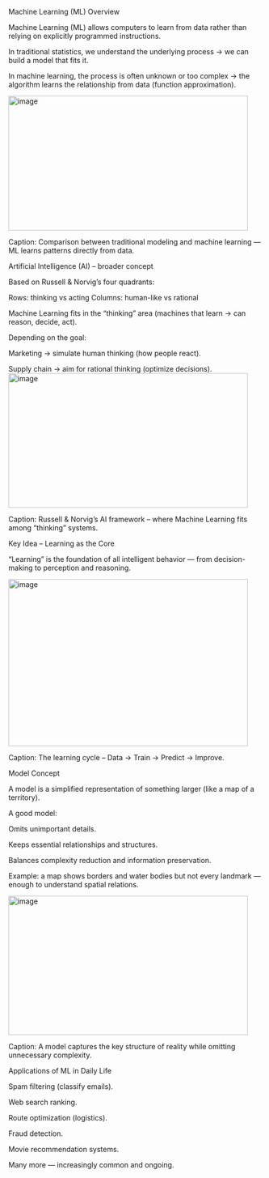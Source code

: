 Machine Learning (ML) Overview

Machine Learning (ML) allows computers to learn from data rather than relying on explicitly programmed instructions.

In traditional statistics, we understand the underlying process → we can build a model that fits it.

In machine learning, the process is often unknown or too complex → the algorithm learns the relationship from data (function approximation).

<img width="474" height="266" alt="image" src="https://github.com/user-attachments/assets/a4d526e2-556a-4356-a05b-89b778cb3b6e" />



Caption: Comparison between traditional modeling and machine learning — ML learns patterns directly from data.

Artificial Intelligence (AI) – broader concept

Based on Russell & Norvig’s four quadrants:

Rows: thinking vs acting
Columns: human-like vs rational

Machine Learning fits in the “thinking” area (machines that learn → can reason, decide, act).

Depending on the goal:

Marketing → simulate human thinking (how people react).

Supply chain → aim for rational thinking (optimize decisions).
<img width="474" height="266" alt="image" src="https://github.com/user-attachments/assets/3d8a0843-612b-4779-8003-0e0edfe122de" />



Caption: Russell & Norvig’s AI framework – where Machine Learning fits among “thinking” systems.

Key Idea – Learning as the Core

“Learning” is the foundation of all intelligent behavior — from decision-making to perception and reasoning.

<img width="474" height="330" alt="image" src="https://github.com/user-attachments/assets/b737f531-11f8-4bba-8195-2d1a78c8b1e5" />


Caption: The learning cycle – Data → Train → Predict → Improve.

Model Concept

A model is a simplified representation of something larger (like a map of a territory).

A good model:

Omits unimportant details.

Keeps essential relationships and structures.

Balances complexity reduction and information preservation.

Example: a map shows borders and water bodies but not every landmark — enough to understand spatial relations.

<img width="474" height="275" alt="image" src="https://github.com/user-attachments/assets/d43eb2f8-1826-4414-8f49-bd07a18b7b17" />





Caption: A model captures the key structure of reality while omitting unnecessary complexity.

Applications of ML in Daily Life

Spam filtering (classify emails).

Web search ranking.

Route optimization (logistics).

Fraud detection.

Movie recommendation systems.

Many more — increasingly common and ongoing.
